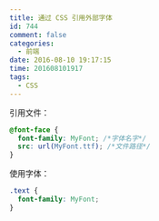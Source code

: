 ```yaml
---
title: 通过 CSS 引用外部字体
id: 744
comment: false
categories:
  - 前端
date: 2016-08-10 19:17:15
time: 201608101917
tags:
  - CSS
---
```


引用文件：

``` css
@font-face { 
  font-family: MyFont; /*字体名字*/ 
  src: url(MyFont.ttf); /*文件路径*/ 
}
```
<!--more-->

使用字体：

``` css
.text { 
  font-family: MyFont; 
}
```